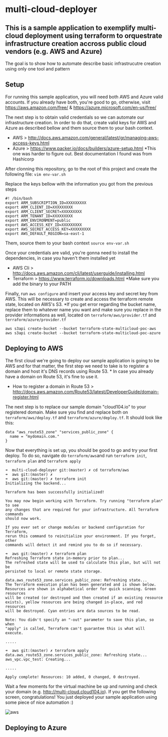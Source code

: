 # multi-cloud-deployer

## This is a sample application to exemplify multi-cloud deployment using terraform to orquestrate infrastructure creation accross public cloud vendors (e.g. AWS and Azure)

The goal is to show how to automate describe basic infrastrucutre creation using only one tool and pattern

## Setup

For running this sample application, you will need both AWS and Azure valid accounts. If you already have both, you're good to go, otherwise, visit <https://aws.amazon.com/free/> & <https://azure.microsoft.com/en-us/free/>

The next step is to obtain valid credentials so we can automate our infrastructure creation. In order to do that, create valid keys for AWS and Azure as described bellow and them source them to your bash context.

* AWS > <http://docs.aws.amazon.com/general/latest/gr/managing-aws-access-keys.html> 
* Azure > <https://www.packer.io/docs/builders/azure-setup.html> *This one was harder to figure out. Best documentation I found was from Hashicorp

After clonning this repository, go to the root of this project and create the following file:
`vim env-var.sh`

Replace the keys bellow with the information you got from the previous steps

```
#! /bin/bash
export ARM_SUBSCRIPTION_ID=XXXXXXXXX
export ARM_CLIENT_ID=XXXXXXXXX
export ARM_CLIENT_SECRET=XXXXXXXXX
export ARM_TENANT_ID=XXXXXXXXX
export ARM_ENVIRONMENT=public
export AWS_ACCESS_KEY_ID=XXXXXXXXX
export AWS_SECRET_ACCESS_KEY=XXXXXXXXX
export AWS_DEFAULT_REGION=sa-east-1
```
Them, source them to your bash context `source env-var.sh`

Once your credentials are valid, you're gonna need to install the dependencies, in case you haven't them installed yet

* AWS Cli > <http://docs.aws.amazon.com/cli/latest/userguide/installing.html>
* Terraform > <https://www.terraform.io/downloads.html> *Make sure you add the binary to your PATH

Finally, run `aws configure` and insert your access key and secret key from AWS. This will be necessary to create and access the terraform remote state, located on AWS's S3. *If you get error regarding the bucket name, replace them to whatever name you want and make sure you replace in the provider informations as well, located on `terraform/aws/provider.tf` and `terraform/azure/provider.tf`

```
aws s3api create-bucket --bucket terraform-state-multicloud-poc-aws
aws s3api create-bucket --bucket terraform-state-multicloud-poc-azure
```

## Deploying to AWS

The first cloud we're going to deploy our sample application is going to be AWS and for that matter, the first step we need to take is to register a domain and host it's DNS records using Route 53. * In case you already have a domain on Route 53, it's fine to use it.

* How to register a domain in Route 53 > <http://docs.aws.amazon.com/Route53/latest/DeveloperGuide/domain-register.html>

The next step is to replace our sample domain "cloud104.io" to your registered domain. Make sure you find and replace both on `terraform/aws/deploy.tf` and `terraform/azure/deploy.tf`. It should look like this:
```
data "aws_route53_zone" "services_public_zone" {
  name = "mydomain.com."
}
```
Now that everything is set up, you should be good to go and try your first deploy. To do so, navigate do `terraform/aws`and run `terraform init`, `terraform plan` and `terraform apply`
```
➜  multi-cloud-deployer git:(master) ✗ cd terraform/aws 
➜  aws git:(master) ✗ 
➜  aws git:(master) ✗ terraform init
Initializing the backend...

Terraform has been successfully initialized!

You may now begin working with Terraform. Try running "terraform plan" to see
any changes that are required for your infrastructure. All Terraform commands
should now work.

If you ever set or change modules or backend configuration for Terraform,
rerun this command to reinitialize your environment. If you forget, other
commands will detect it and remind you to do so if necessary.

➜  aws git:(master) ✗ terraform plan
Refreshing Terraform state in-memory prior to plan...
The refreshed state will be used to calculate this plan, but will not be
persisted to local or remote state storage.

data.aws_route53_zone.services_public_zone: Refreshing state...
The Terraform execution plan has been generated and is shown below.
Resources are shown in alphabetical order for quick scanning. Green resources
will be created (or destroyed and then created if an existing resource
exists), yellow resources are being changed in-place, and red resources
will be destroyed. Cyan entries are data sources to be read.

Note: You didn't specify an "-out" parameter to save this plan, so when
"apply" is called, Terraform can't guarantee this is what will execute.

.....

➜  aws git:(master) ✗ terraform apply
data.aws_route53_zone.services_public_zone: Refreshing state...
aws_vpc.vpc_test: Creating...

.....

Apply complete! Resources: 10 added, 0 changed, 0 destroyed.

```

Wait a few moments for the virtual machine be up and running and check your domain (e.g. <http://multi-cloud.cloud104.io>). If you get the following screen, congratulations! You just deployed your sample application using some piece of nice automation :)

![aws](https://raw.githubusercontent.com/panazzo/multi-cloud-deployer/master/site/img/aws.jpg)

## Deploying to Azure